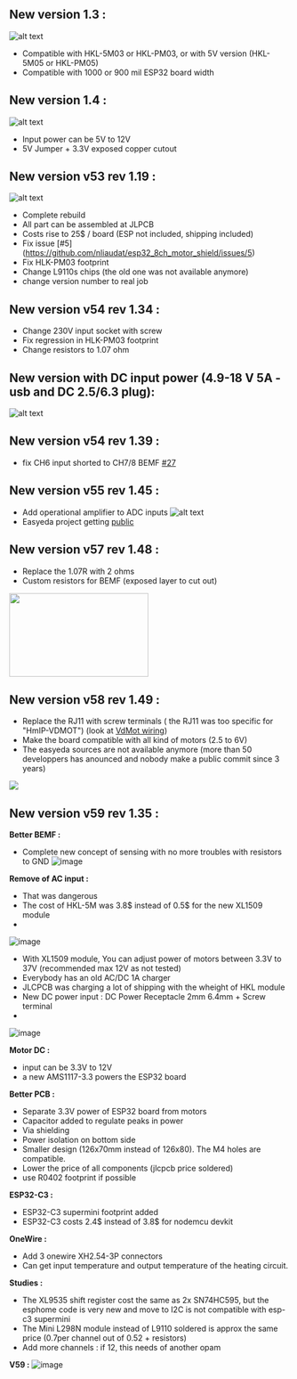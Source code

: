## New version 1.3 : 
![alt text](https://github.com/nliaudat/esp32_8ch_motor_shield/blob/main/imgs/v1-3.png "1.3")
* Compatible with HKL-5M03 or HKL-PM03, or with 5V version (HKL-5M05 or HKL-PM05)
* Compatible with 1000 or 900 mil ESP32 board width

## New version 1.4 : 
![alt text](https://github.com/nliaudat/esp32_8ch_motor_shield/blob/main/imgs/v1-4.png "1.4")
* Input power can be 5V to 12V
* 5V Jumper + 3.3V exposed copper cutout

## New version v53 rev 1.19 : 
![alt text](https://github.com/nliaudat/esp32_8ch_motor_shield/blob/main/imgs/v53.PNG "53")
* Complete rebuild
* All part can be assembled at JLPCB
* Costs rise to 25$ / board (ESP not included, shipping included)
* Fix issue [#5] (https://github.com/nliaudat/esp32_8ch_motor_shield/issues/5)
* Fix HLK-PM03 footprint
* Change L9110s chips (the old one was not available anymore)
* change version number to real job


## New version v54 rev 1.34 : 
* Change 230V input socket with screw
* Fix regression in HLK-PM03 footprint
* Change resistors to 1.07 ohm

## New version with DC input power (4.9-18 V 5A - usb and DC 2.5/6.3 plug): 
![alt text](https://user-images.githubusercontent.com/6782613/189536557-082be6a7-045b-4e5f-b878-b08ebfe7910c.PNG)

## New version v54 rev 1.39 : 
* fix CH6 input shorted to CH7/8 BEMF [#27](https://github.com/nliaudat/esp32_8ch_motor_shield/issues/27)

## New version v55 rev 1.45 : 
* Add operational amplifier to ADC inputs
![alt text](https://user-images.githubusercontent.com/6782613/205343343-52f915ef-324d-4bf6-8092-bd3f71cac2ad.png)
* Easyeda project getting [public](https://easyeda.com/editor#id=240c2bd91cde438f93348d56e1ae4e72|420e6f6085d643fc9c5df7bfbe9595bf|f15c181c211e4aebaf86420464abe718|b3e9b48180db4901b45d0292a792846e|60a1b0936f664eb8b9e5f7402068a21b|7744c3e75c54448eb9fed788f130dd96|78ed6c97623e4c1f929c753245e2f96b)

## New version v57 rev 1.48 : 
* Replace the 1.07R with 2 ohms
* Custom resistors for BEMF (exposed layer to cut out)
<img src="https://github.com/nliaudat/esp32_8ch_motor_shield/blob/main/imgs/bemf_custom_resistor.PNG" width="250" height="150">


## New version v58 rev 1.49 : 
* Replace the RJ11 with screw terminals ( the RJ11 was too specific for "HmIP-VDMOT") (look at [VdMot wiring](https://github.com/nliaudat/esp32_8ch_motor_shield/blob/main/VDMOT_wiring.md))
* Make the board compatible with all kind of motors (2.5 to 6V)
* The easyeda sources are not available anymore (more than 50 developpers has anounced and nobody make a public commit since 3 years)
<img src="https://github.com/nliaudat/esp32_8ch_motor_shield/blob/main/imgs/screw_terminals.PNG">

## New version v59 rev 1.35 : 

**Better BEMF :** 

- Complete new concept of sensing with no more troubles with resistors to GND
![image](https://github.com/nliaudat/esp32_8ch_motor_shield/assets/6782613/1f9d4dae-72f7-40fd-9f72-c171dd7b797c)


**Remove of AC input :** 

- That was dangerous 
- The cost of HKL-5M was 3.8$ instead of 0.5$ for the new XL1509 module
- 
![image](https://github.com/nliaudat/esp32_8ch_motor_shield/assets/6782613/23913669-8f33-4bfc-9dd1-bfa660681a80)
- With XL1509 module, You can adjust power of motors between 3.3V to 37V (recommended max 12V as not tested)
- Everybody has an old AC/DC 1A charger
- JLCPCB was charging a lot of shipping with the wheight of HKL module
- New DC power input : DC Power Receptacle 2mm 6.4mm + Screw terminal
- 
![image](https://github.com/nliaudat/esp32_8ch_motor_shield/assets/6782613/d1569e20-54ec-4951-beca-4f328dd3e3a5)


**Motor DC  :** 

- input can be 3.3V to 12V 
- a new AMS1117-3.3 powers the ESP32 board

**Better PCB :** 

- Separate 3.3V power of ESP32 board from motors
- Capacitor added to regulate peaks in power
- Via shielding
- Power isolation on bottom side
- Smaller design (126x70mm instead of 126x80). The M4 holes are compatible. 
- Lower the price of all components (jlcpcb price soldered)
- use R0402 footprint if possible 

**ESP32-C3  :** 

-  ESP32-C3 supermini footprint added 
-  ESP32-C3 costs 2.4$ instead of 3.8$ for nodemcu devkit

**OneWire :** 

- Add 3 onewire XH2.54-3P connectors
- Can get input temperature and output temperature of the heating circuit. 

**Studies :** 

- The XL9535 shift register cost the same as 2x SN74HC595, but the esphome code is very new and move to I2C is not compatible with esp-c3 supermini
- The Mini L298N module instead of L9110 soldered is approx the same price (0.7per channel out of 0.52 + resistors)
- Add more channels : if 12, this needs of another opam

**V59 :** 
![image](https://github.com/nliaudat/esp32_8ch_motor_shield/assets/6782613/039c426b-4bf6-4e37-b14f-26c4b7f79df9)

